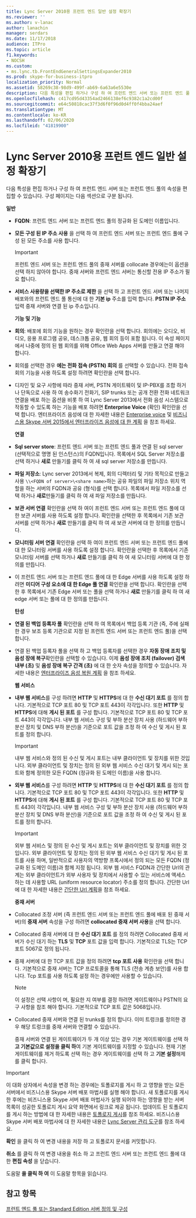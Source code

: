 ```yaml
---
title: Lync Server 2010용 프런트 엔드 일반 설정 확장기
ms.reviewer: ''
ms.author: v-lanac
author: lanachin
manager: serdars
ms.date: 11/17/2018
audience: ITPro
ms.topic: article
f1.keywords:
- NOCSH
ms.custom:
- ms.lync.tb.FrontEndGeneralSettingsExpander2010
ms.prod: skype-for-business-itpro
localization_priority: Normal
ms.assetid: 58269c38-98d9-499f-ab69-6a63a6e5530e
description: 다음 특성을 편집 하거나 구성 하 여 프런트 엔드 서버 또는 프런트 엔드 풀의 속성을 편집할 수 있습니다. 구성 페이지는 다음 섹션으로 구분 됩니다.
ms.openlocfilehash: c417cd95d43354ad2466138ef6c9382c1a2cd00f
ms.sourcegitcommit: e64c50818cac37f3d6f0f96d0d4ff0f4bba24aef
ms.translationtype: MT
ms.contentlocale: ko-KR
ms.lasthandoff: 02/06/2020
ms.locfileid: "41819900"
---
```

# <a name="front-end-general-settings-expander-for-lync-server-2010"></a>Lync Server 2010용 프런트 엔드 일반 설정 확장기

다음 특성을 편집 하거나 구성 하 여 프런트 엔드 서버 또는 프런트 엔드 풀의 속성을 편집할 수 있습니다. 구성 페이지는 다음 섹션으로 구분 됩니다.

 **일반**

- **FQDN**: 프런트 엔드 서버 또는 프런트 엔드 풀의 정규화 된 도메인 이름입니다.

- **모든 구성 된 IP 주소 사용** 을 선택 하 여 프런트 엔드 서버 또는 프런트 엔드 풀에 구성 된 모든 주소를 사용 합니다.

    > [!IMPORTANT]
    > 프런트 엔드 서버 또는 프런트 엔드 풀의 중재 서버를 collocate 경우에는이 옵션을 선택 하지 않아야 합니다. 중재 서버와 프런트 엔드 서버는 통신할 전용 IP 주소가 필요 합니다.

- **서비스 사용량을 선택한 IP 주소로 제한** 을 선택 하 고 프런트 엔드 서버 또는 나머지 배포와의 프런트 엔드 풀 통신에 대 한 **기본 ip** 주소를 입력 합니다. **PSTN IP 주소** 입력 중재 서버와 연결 된 ip 주소입니다.

    **기능 및 기능**

- **회의**: 배포에 회의 기능을 원하는 경우 확인란을 선택 합니다. 회의에는 오디오, 비디오, 응용 프로그램 공유, 데스크톱 공유, 웹 회의 등이 포함 됩니다. 이 속성 페이지에서 나중에 정의 된 웹 회의를 위해 Office Web Apps 서버를 만들고 연결 해야 합니다.

- 회의를 선택한 경우 **에는 전화 접속 (PSTN) 회의** 를 선택할 수 있습니다. 전화 접속 회의 기능을 사용 하도록 설정 하려면 확인란을 선택 합니다.

- 디자인 및 요구 사항에 따라 중재 서버, PSTN 게이트웨이 및 IP-PBX를 조합 하거나 단독으로 사용 하 여 송수화기 전화기, SIP trunks 또는 공개 전환 전화 네트워크 연결을 배포 하는 옵션을 비롯 하 여 Lync Server 2013에서 전화 음성 시스템으로 작동할 수 있도록 하는 기능을 배포 하려면 **Enterprise Voice** (확인) 확인란을 선택 합니다. 엔터프라이즈 음성에 대 한 자세한 내용은 [Enterprise voice](https://technet.microsoft.com/library/c9da8099-6f4f-4346-ac67-f041bb96072c.aspx) 및 [비즈니스용 Skype 서버 2015에서 엔터프라이즈 음성에 대 한 계획](../../plan-your-deployment/enterprise-voice-solution/enterprise-voice.md) 을 참조 하세요.

    **연결**

- **Sql server store**: 프런트 엔드 서버 또는 프런트 엔드 풀과 연결 된 sql server (선택적으로 명명 된 인스턴스)의 FQDN입니다. 목록에서 SQL Server 저장소를 선택 하거나 **새로** 만들기를 클릭 하 여 새 sql server 저장소를 만듭니다.

- **파일 저장소**: Lync server 2013에서 복제, 회의 디렉터리 및 기타 목적으로 만들고 사용 `\\<FQDN of server>\<share name>`하는 공유 파일의 파일 저장소 위치 역할을 하는 서버의 FQDN과 공유 (형식)를 선택 합니다. 목록에서 파일 저장소를 선택 하거나 **새로**만들기를 클릭 하 여 새 파일 저장소를 만듭니다.

- **보관 서버 연결** 확인란을 선택 하 여이 프런트 엔드 서버 또는 프런트 엔드 풀에 대 한 보관 서버를 사용 하도록 설정 합니다. 확인란을 선택한 후 목록에서 기존 보관 서버를 선택 하거나 **새로** 만들기를 클릭 하 여 새 보관 서버에 대 한 정의를 만듭니다.

- **모니터링 서버 연결** 확인란을 선택 하 여이 프런트 엔드 서버 또는 프런트 엔드 풀에 대 한 모니터링 서버를 사용 하도록 설정 합니다. 확인란을 선택한 후 목록에서 기존 모니터링 서버를 선택 하거나 **새로** 만들기를 클릭 하 여 새 모니터링 서버에 대 한 정의를 만듭니다.

- 이 프런트 엔드 서버 또는 프런트 엔드 풀에 대 한 Edge 서버를 사용 하도록 설정 하려면 **미디어 구성 요소에 대 한 Edge 풀 연결** 확인란을 선택 합니다. 확인란을 선택한 후 목록에서 기존 Edge 서버 또는 풀을 선택 하거나 **새로** 만들기를 클릭 하 여 새 edge 서버 또는 풀에 대 한 정의를 만듭니다.

  **탄성**

- **연결 된 백업 등록자 풀** 확인란을 선택 하 여 목록에서 백업 등록 기관 (즉, 주에 실패 한 경우 보조 등록 기관으로 지정 된 프런트 엔드 서버 또는 프런트 엔드 풀)을 선택 합니다.

- 연결 된 백업 등록자 풀을 선택 하 고 백업 등록자를 선택한 경우 **자동 장애 조치 및 음성 장애 복구**확인란을 선택할 수 있습니다. 이제 **음성 장애 조치 (failover) 검색 내부 (초)** 및 **음성 장애 복구 간격 (초)** 에 대 한 숫자 속성을 정의할 수 있습니다. 자세한 내용은 [엔터프라이즈 음성 복원 계획](https://technet.microsoft.com/library/ca116700-1055-4ca5-9b87-4c7f380c3655.aspx) 을 참조 하세요.

  **웹 서비스**

- **내부 웹 서비스**를 구성 하려면 **HTTP** 및 **HTTPS**에 대 한 **수신 대기 포트** 를 정의 합니다. 기본적으로 TCP 포트 80 및 TCP 포트 443이 각각입니다. 또한 **HTTP** 및 **HTTPS**에 대해 **게시 된 포트** 를 구성 합니다. 기본적으로 TCP 포트 80 및 TCP 포트 443이 각각입니다. 내부 웹 서비스 구성 및 부하 분산 장치 사용 (하드웨어 부하 분산 장치 및 DNS 부하 분산)을 기준으로 포트 값을 조정 하 여 수신 및 게시 된 포트를 정의 합니다.

    > [!IMPORTANT]
    > 내부 웹 서비스와 정의 된 수신 및 게시 포트는 내부 클라이언트 및 장치를 위한 것입니다. 외부 클라이언트 및 장치는 정의 된 외부 웹 서비스 수신 대기 및 게시 되는 포트와 함께 정의한 모든 FQDN (정규화 된 도메인 이름)을 사용 합니다.

- **외부 웹 서비스**를 구성 하려면 **HTTP** 및 **HTTPS**에 대 한 **수신 대기 포트** 를 정의 합니다. 기본적으로 TCP 포트 80 및 TCP 포트 443이 각각입니다. 또한 **HTTP** 및 **HTTPS**에 대해 **게시 된 포트** 를 구성 합니다. 기본적으로 TCP 포트 80 및 TCP 포트 443이 각각입니다. 내부 웹 서비스 구성 및 부하 분산 장치 사용 (하드웨어 부하 분산 장치 및 DNS 부하 분산)을 기준으로 포트 값을 조정 하 여 수신 및 게시 된 포트를 정의 합니다.

    > [!IMPORTANT]
    > 외부 웹 서비스 및 정의 된 수신 및 게시 포트는 외부 클라이언트 및 장치를 위한 것입니다. 외부 클라이언트 및 장치는 정의 된 외부 웹 서비스 수신 대기 및 게시 된 포트를 사용 하며, 일반적으로 사용자의 역방향 프록시에서 정의 되는 모든 FQDN (정규화 된 도메인 이름)과 함께 지정 됩니다. 외부 웹 서비스 FQDN과 간단한 Url의 관계는 외부 클라이언트가 외부 사용자 및 장치에서 사용할 수 있는 서비스에 액세스 하는 데 사용할 URL (uniform resource locator) 주소를 정의 합니다. 간단한 Url에 대 한 자세한 내용은 [간단한 Url 계획](https://technet.microsoft.com/library/20e4f4b6-b7ff-4297-b00d-d1211ee800ac.aspx)을 참조 하세요.

  **중재 서버**

- Collocated 조정 서버 (즉 프런트 엔드 서버 또는 프런트 엔드 풀에 배포 된 중재 서버)의 **중재 서버** 속성을 구성 하려면 **collocated 중재 서버 사용**을 선택 합니다.

- Collocated 중재 서버에 대 한 **수신 대기 포트** 를 정의 하려면 Collocated 중재 서버가 수신 대기 하는 **TLS** 및 **TCP** 포트 값을 입력 합니다. 기본적으로 TLS는 TCP 포트 5067로 정의 됩니다.

- 중재 서버에 대 한 TCP 포트 값을 정의 하려면 **tcp 포트 사용** 확인란을 선택 합니다. 기본적으로 중재 서버는 TCP 프로토콜을 통해 TLS (전송 계층 보안)를 사용 합니다. Tcp 포트를 사용 하도록 설정 하는 경우에만 사용할 수 있습니다.

    > [!NOTE]
    > 이 설정은 선택 사항이 며, 필요한 지 여부를 결정 하려면 게이트웨이나 PSTN의 요구 사항을 참조 해야 합니다. 기본적으로 TCP 포트 값은 5068입니다.

- Collocated 중재 서버와 연결 된 trunks를 정의 합니다. 이미 트렁크를 정의한 경우 해당 트렁크를 중재 서버와 연결할 수 있습니다.

    중재 서버와 연결 된 게이트웨이가 두 개 이상 있는 경우 기본 게이트웨이를 선택 하 **고 기본값으로 설정을 클릭 하**여 기본 게이트웨이를 지정할 수 있습니다. 현재 기본 게이트웨이를 제거 하도록 선택 하는 경우 게이트웨이를 선택 하 고 **기본 설정**해제를 클릭 합니다.

> [!IMPORTANT]
> 이 대화 상자에서 속성을 변경 하는 경우에는 토폴로지를 게시 하 고 영향을 받는 모든 서버에서 비즈니스용 Skype 서버 배포 마법사를 실행 해야 합니다. 새 토폴로지를 게시 한 후에는 비즈니스용 Skype 서버 배포 마법사가 실행 되어야 하는 영향을 받는 서버 목록이 성공한 토폴로지 게시 요약 화면에서 링크로 제공 됩니다. 업데이트 된 토폴로지를 게시 하는 방법에 대 한 자세한 내용은 [토폴로지 게시](https://technet.microsoft.com/library/3b5a744b-b3a8-4538-a55e-e2e4f72dff47.aspx)를 참조 하세요. 비즈니스용 Skype 서버 배포 마법사에 대 한 자세한 내용은 [Lync Server 관리 도구](https://technet.microsoft.com/library/9b006f93-4f3d-461d-89b8-e80a34fdb3c5.aspx)를 참조 하세요.

**확인** 을 클릭 하 여 변경 내용을 저장 하 고 토폴로지 문서를 커밋합니다.

**취소** 를 클릭 하 여 변경 내용을 취소 하 고 프런트 엔드 서버 또는 프런트 엔드 풀에 대 한 **편집 속성** 을 닫습니다.

도움말 **을 클릭 하 여** 이 도움말 항목을 읽습니다.

## <a name="see-also"></a>참고 항목

[프런트 엔드 풀 또는 Standard Edition 서버 정의 및 구성](https://technet.microsoft.com/library/713fc263-23dd-414a-b001-82932e4fe966.aspx)
